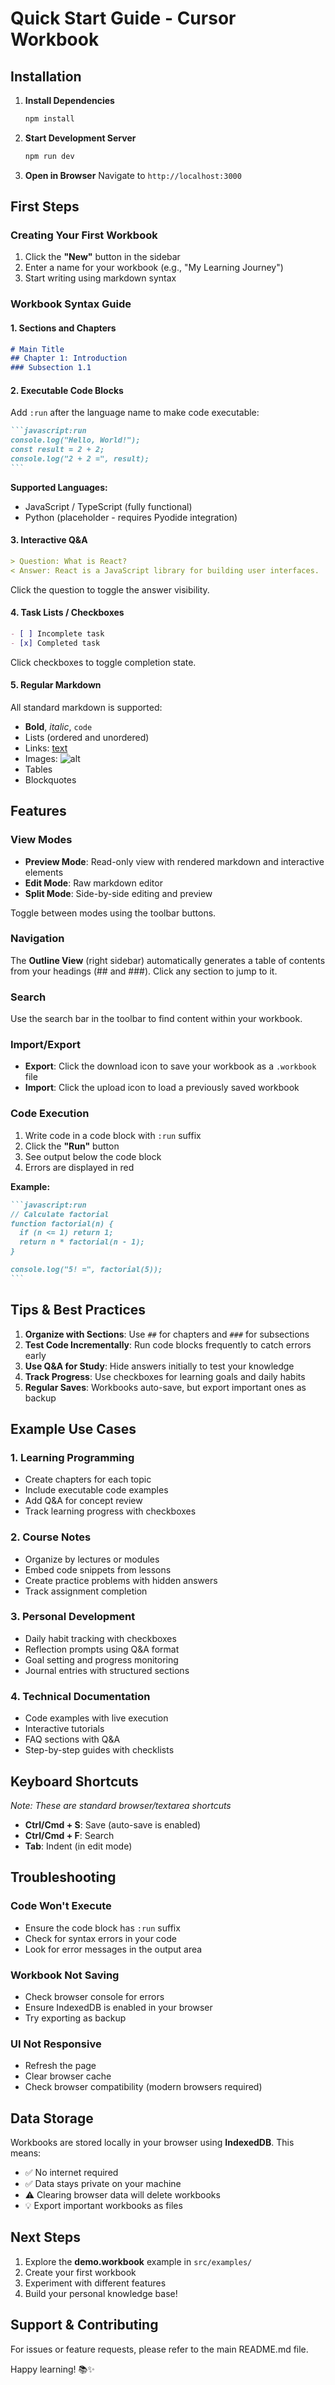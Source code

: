 # Quick Start Guide - Cursor Workbook

## Installation

1. **Install Dependencies**
   ```bash
   npm install
   ```

2. **Start Development Server**
   ```bash
   npm run dev
   ```

3. **Open in Browser**
   Navigate to `http://localhost:3000`

## First Steps

### Creating Your First Workbook

1. Click the **"New"** button in the sidebar
2. Enter a name for your workbook (e.g., "My Learning Journey")
3. Start writing using markdown syntax

### Workbook Syntax Guide

#### 1. **Sections and Chapters**
```markdown
# Main Title
## Chapter 1: Introduction
### Subsection 1.1
```

#### 2. **Executable Code Blocks**
Add `:run` after the language name to make code executable:

````markdown
```javascript:run
console.log("Hello, World!");
const result = 2 + 2;
console.log("2 + 2 =", result);
```
````

**Supported Languages:**
- JavaScript / TypeScript (fully functional)
- Python (placeholder - requires Pyodide integration)

#### 3. **Interactive Q&A**
```markdown
> Question: What is React?
< Answer: React is a JavaScript library for building user interfaces.
```

Click the question to toggle the answer visibility.

#### 4. **Task Lists / Checkboxes**
```markdown
- [ ] Incomplete task
- [x] Completed task
```

Click checkboxes to toggle completion state.

#### 5. **Regular Markdown**
All standard markdown is supported:
- **Bold**, *italic*, `code`
- Lists (ordered and unordered)
- Links: [text](url)
- Images: ![alt](url)
- Tables
- Blockquotes

## Features

### View Modes

- **Preview Mode**: Read-only view with rendered markdown and interactive elements
- **Edit Mode**: Raw markdown editor
- **Split Mode**: Side-by-side editing and preview

Toggle between modes using the toolbar buttons.

### Navigation

The **Outline View** (right sidebar) automatically generates a table of contents from your headings (## and ###). Click any section to jump to it.

### Search

Use the search bar in the toolbar to find content within your workbook.

### Import/Export

- **Export**: Click the download icon to save your workbook as a `.workbook` file
- **Import**: Click the upload icon to load a previously saved workbook

### Code Execution

1. Write code in a code block with `:run` suffix
2. Click the **"Run"** button
3. See output below the code block
4. Errors are displayed in red

**Example:**
````markdown
```javascript:run
// Calculate factorial
function factorial(n) {
  if (n <= 1) return 1;
  return n * factorial(n - 1);
}

console.log("5! =", factorial(5));
```
````

## Tips & Best Practices

1. **Organize with Sections**: Use `##` for chapters and `###` for subsections
2. **Test Code Incrementally**: Run code blocks frequently to catch errors early
3. **Use Q&A for Study**: Hide answers initially to test your knowledge
4. **Track Progress**: Use checkboxes for learning goals and daily habits
5. **Regular Saves**: Workbooks auto-save, but export important ones as backup

## Example Use Cases

### 1. Learning Programming
- Create chapters for each topic
- Include executable code examples
- Add Q&A for concept review
- Track learning progress with checkboxes

### 2. Course Notes
- Organize by lectures or modules
- Embed code snippets from lessons
- Create practice problems with hidden answers
- Track assignment completion

### 3. Personal Development
- Daily habit tracking with checkboxes
- Reflection prompts using Q&A format
- Goal setting and progress monitoring
- Journal entries with structured sections

### 4. Technical Documentation
- Code examples with live execution
- Interactive tutorials
- FAQ sections with Q&A
- Step-by-step guides with checklists

## Keyboard Shortcuts

*Note: These are standard browser/textarea shortcuts*

- **Ctrl/Cmd + S**: Save (auto-save is enabled)
- **Ctrl/Cmd + F**: Search
- **Tab**: Indent (in edit mode)

## Troubleshooting

### Code Won't Execute
- Ensure the code block has `:run` suffix
- Check for syntax errors in your code
- Look for error messages in the output area

### Workbook Not Saving
- Check browser console for errors
- Ensure IndexedDB is enabled in your browser
- Try exporting as backup

### UI Not Responsive
- Refresh the page
- Clear browser cache
- Check browser compatibility (modern browsers required)

## Data Storage

Workbooks are stored locally in your browser using **IndexedDB**. This means:
- ✅ No internet required
- ✅ Data stays private on your machine
- ⚠️ Clearing browser data will delete workbooks
- 💡 Export important workbooks as files

## Next Steps

1. Explore the **demo.workbook** example in `src/examples/`
2. Create your first workbook
3. Experiment with different features
4. Build your personal knowledge base!

## Support & Contributing

For issues or feature requests, please refer to the main README.md file.

Happy learning! 📚✨
